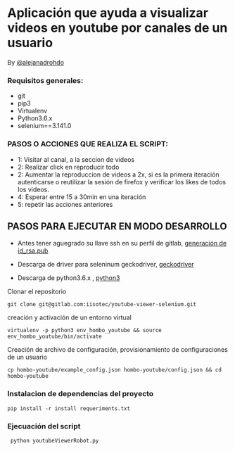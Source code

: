 # Aplicación que ayuda a visualizar videos en youtube por canales de un usuario

By [@alejanadrohdo](https://www.facebook.com/alejandrohdo)

### Requisitos generales:
- git
- pip3 
- Virtualenv 
- Python3.6.x
- selenium==3.141.0 

### PASOS O ACCIONES QUE REALIZA EL SCRIPT:
- 1: Visitar al canal, a la seccion de videos
- 2: Realizar click en reproducir todo
- 2: Aumentar la reproduccion de videos a 2x, si es la primera iteración autenticarse o reutilizar la sesión de firefox y verificar los likes de todos los videos.
- 4: Esperar entre 15 a 30min en una iteración
- 5: repetir las acciones anteriores

## PASOS PARA EJECUTAR EN MODO DESARROLLO
- Antes tener aguegrado su llave ssh en su perfil de gitlab, 
[generación de id_rsa.pub](https://www.ssh.com/ssh/keygen/)

- Descarga de driver para seleninum geckodriver, 
[geckodriver](https://github.com/mozilla/geckodriver/releases)

- Descarga de python3.6.x , 
[python3](https://www.python.org/downloads/)

Clonar el repositorio
```
git clone git@gitlab.com:iisotec/youtube-viewer-selenium.git
```
creación y activación de un entorno virtual
```
virtualenv -p python3 env_hombo_youtube && source env_hombo_youtube/bin/activate
```
Creación de archivo de configuración, provisionamiento de configuraciones de un usuario
```
cp hombo-youtube/example_config.json hombo-youtube/config.json && cd hombo-youtube

```
### Instalacion de dependencias del proyecto
```
pip install -r install requeriments.txt
```

### Ejecuación del script
```
 python youtubeViewerRobot.py
```
